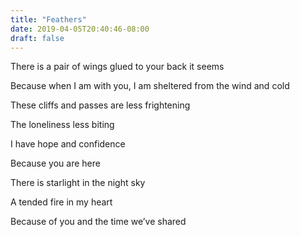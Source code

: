 ```yaml
---
title: "Feathers"
date: 2019-04-05T20:40:46-08:00
draft: false
---
```


There is a pair of wings glued to your back it seems

Because when I am with you, I am sheltered from the wind and cold

These cliffs and passes are less frightening

The loneliness less biting

I have hope and confidence

Because you are here

There is starlight in the night sky

A tended fire in my heart

Because of you and the time we’ve shared
